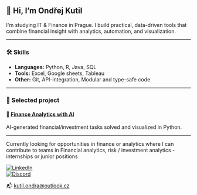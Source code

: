 ## 👋 Hi, I’m Ondřej Kutil

I'm studying IT & Finance in Prague. I build practical, data-driven tools that combine financial insight with analytics, automation, and visualization.

---

### 🛠️ Skills

- **Languages:** Python, R, Java, SQL
- **Tools:** Excel, Google sheets, Tableau
- **Other:** Git, API-integration, Modular and type-safe code

---

### 📂 Selected project

#### 🤖 [Finance Analytics with AI](https://github.com/OndrejKutil/finance_analytics_with_ai)  
AI-generated financial/investment tasks solved and visualized in Python.

---

Currently looking for opportunities in finance or analytics where I can contribute to teams in Financial analytics, risk / investment analytics - internships or junior positions

[![LinkedIn](https://img.shields.io/badge/LINKEDIN-%230077B5.svg?logo=linkedin&logoColor=white&style=for-the-badge)](https://linkedin.com/in/ondřej-kutil-342a97256)  
[![Discord](https://img.shields.io/badge/DISCORD-%237289DA.svg?logo=discord&logoColor=white&style=for-the-badge)](https://discordapp.com/users/551050009626542102)

📬 kutil.ondra@outlook.cz

